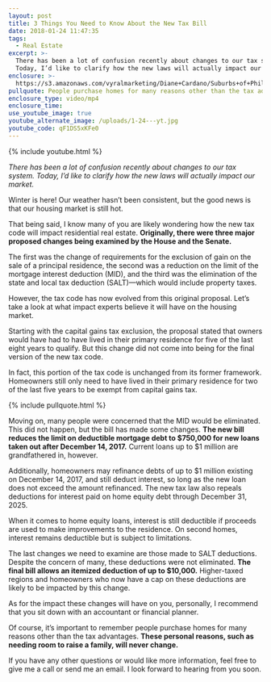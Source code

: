 ```yaml
---
layout: post
title: 3 Things You Need to Know About the New Tax Bill
date: 2018-01-24 11:47:35
tags:
  - Real Estate
excerpt: >-
  There has been a lot of confusion recently about changes to our tax system.
  Today, I’d like to clarify how the new laws will actually impact our market.
enclosure: >-
  https://s3.amazonaws.com/vyralmarketing/Diane+Cardano/Suburbs+of+Philadelphia+Real+Estate+How+the+new+tax+bill+will+impact+our+market.mp4
pullquote: People purchase homes for many reasons other than the tax advantages.
enclosure_type: video/mp4
enclosure_time:
use_youtube_image: true
youtube_alternate_image: /uploads/1-24---yt.jpg
youtube_code: qF1DS5xKFe0
---
```



{% include youtube.html %}

*There has been a lot of confusion recently about changes to our tax system. Today, I’d like to clarify how the new laws will actually impact our market.*

Winter is here! Our weather hasn’t been consistent, but the good news is that our housing market is still hot.

That being said, I know many of you are likely wondering how the new tax code will impact residential real estate. **Originally, there were three major proposed changes being examined by the House and the Senate.**

The first was the change of requirements for the exclusion of gain on the sale of a principal residence, the second was a reduction on the limit of the mortgage interest deduction (MID), and the third was the elimination of the state and local tax deduction (SALT)—which would include property taxes.

However, the tax code has now evolved from this original proposal. Let’s take a look at what impact experts believe it will have on the housing market.

Starting with the capital gains tax exclusion, the proposal stated that owners would have had to have lived in their primary residence for five of the last eight years to qualify. But this change did not come into being for the final version of the new tax code.

In fact, this portion of the tax code is unchanged from its former framework. Homeowners still only need to have lived in their primary residence for two of the last five years to be exempt from capital gains tax.

{% include pullquote.html %}

Moving on, many people were concerned that the MID would be eliminated. This did not happen, but the bill has made some changes. **The new bill reduces the limit on deductible mortgage debt to $750,000 for new loans taken out after December 14, 2017.** Current loans up to $1 million are grandfathered in, however.

Additionally, homeowners may refinance debts of up to $1 million existing on December 14, 2017, and still deduct interest, so long as the new loan does not exceed the amount refinanced. The new tax law also repeals deductions for interest paid on home equity debt through December 31, 2025.

When it comes to home equity loans, interest is still deductible if proceeds are used to make improvements to the residence. On second homes, interest remains deductible but is subject to limitations.

The last changes we need to examine are those made to SALT deductions. Despite the concern of many, these deductions were not eliminated. **The final bill allows an itemized deduction of up to $10,000.** Higher-taxed regions and homeowners who now have a cap on these deductions are likely to be impacted by this change.

As for the impact these changes will have on you, personally, I recommend that you sit down with an accountant or financial planner.

Of course, it’s important to remember people purchase homes for many reasons other than the tax advantages. **These personal reasons, such as needing room to raise a family, will never change.**

If you have any other questions or would like more information, feel free to give me a call or send me an email. I look forward to hearing from you soon.